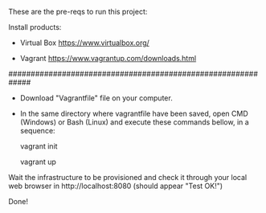 These are the pre-reqs to run this project:

Install products:

- Virtual Box
https://www.virtualbox.org/

- Vagrant
https://www.vagrantup.com/downloads.html


#############################################################

- Download "Vagrantfile" file on your computer.
- In the same directory where vagrantfile have been saved, open CMD (Windows) or Bash (Linux) and execute these commands bellow, in a sequence:
  
  vagrant init
  
  vagrant up
  
  
Wait the infrastructure to be provisioned and check it through your local web browser in http://localhost:8080 (should appear "Test OK!")

Done!
